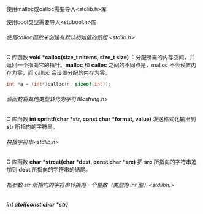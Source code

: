 使用malloc或calloc需要导入<stdlib.h>库



使用bool类型需要导入<stdbool.h>库



###### 使用calloc函数来创建有默认初始值的数组 <stdlib.h>

C 库函数 **void \*calloc(size_t nitems, size_t size)** ：分配所需的内存空间，并返回一个指向它的指针。**malloc** 和 **calloc** 之间的不同点是，malloc 不会设置内存为零，而 calloc 会设置分配的内存为零。

```C
int *a = (int*)calloc(n, sizeof(int));
```



###### 该函数将其他类型转化为字符串<string.h>

C 库函数 **int sprintf(char \*str, const char \*format, value)** 发送格式化输出到 **str** 所指向的字符串。



###### 拼接字符串<stdlib.h>

C 库函数 **char \*strcat(char \*dest, const char \*src)** 把 **src** 所指向的字符串追加到 **dest** 所指向的字符串的结尾。



###### 把参数 *str* 所指向的字符串转换为一个整数（类型为 int 型）<stdlibh.>

##### int atoi(const char *str)

